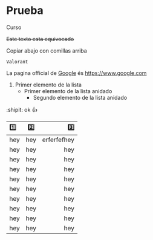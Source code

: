 # Prueba
Curso

~~Este texto esta equivocado~~

Copiar abajo con comillas arriba
```
Valorant
```
La pagina official de [Google](https://www.google.com) és https://www.google.com
1.  Primer elemento de la lista
    - Primer elemento de la lista anidado
       - Segundo elemento de la lista anidado

:shipit: ok :+1:

| :one: | :two: | :three: |
| :------------- | :--: | ---: |
| hey | hey | erferfefhey |
| hey | hey | hey |
| hey | hey | hey |
| hey | hey | hey |
| hey | hey | hey |
| hey | hey | hey |
| hey | hey | hey |
| hey | hey | hey |
| hey | hey | hey |
| hey | hey | hey |
